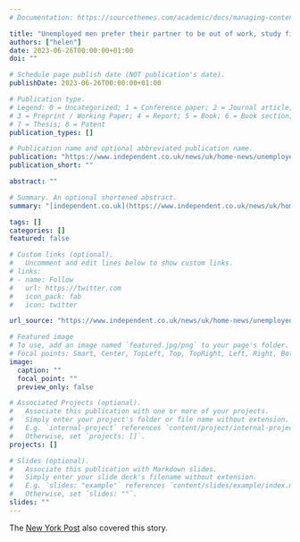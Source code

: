 ```yaml
---
# Documentation: https://sourcethemes.com/academic/docs/managing-content/

title: "Unemployed men prefer their partner to be out of work, study finds"
authors: ["helen"]
date: 2023-06-26T00:00:00+01:00
doi: ""

# Schedule page publish date (NOT publication's date).
publishDate: 2023-06-26T00:00:00+01:00

# Publication type.
# Legend: 0 = Uncategorized; 1 = Conference paper; 2 = Journal article;
# 3 = Preprint / Working Paper; 4 = Report; 5 = Book; 6 = Book section;
# 7 = Thesis; 8 = Patent
publication_types: []

# Publication name and optional abbreviated publication name.
publication: "https://www.independent.co.uk/news/uk/home-news/unemployed-men-masculinity-gender-roles-b2364228.html"
publication_short: ""

abstract: ""

# Summary. An optional shortened abstract.
summary: "[independent.co.uk](https://www.independent.co.uk/news/uk/home-news/unemployed-men-masculinity-gender-roles-b2364228.html), June 2023: Interviewed for: Unemployed men prefer their partner to be out of work, study finds."

tags: []
categories: []
featured: false

# Custom links (optional).
#   Uncomment and edit lines below to show custom links.
# links:
# - name: Follow
#   url: https://twitter.com
#   icon_pack: fab
#   icon: twitter

url_source: "https://www.independent.co.uk/news/uk/home-news/unemployed-men-masculinity-gender-roles-b2364228.html"

# Featured image
# To use, add an image named `featured.jpg/png` to your page's folder. 
# Focal points: Smart, Center, TopLeft, Top, TopRight, Left, Right, BottomLeft, Bottom, BottomRight.
image:
  caption: ""
  focal_point: ""
  preview_only: false

# Associated Projects (optional).
#   Associate this publication with one or more of your projects.
#   Simply enter your project's folder or file name without extension.
#   E.g. `internal-project` references `content/project/internal-project/index.md`.
#   Otherwise, set `projects: []`.
projects: []

# Slides (optional).
#   Associate this publication with Markdown slides.
#   Simply enter your slide deck's filename without extension.
#   E.g. `slides: "example"` references `content/slides/example/index.md`.
#   Otherwise, set `slides: ""`.
slides: ""
---
```


The [New York Post](https://nypost.com/2023/06/27/unemployed-men-would-rather-their-female-partner-be-out-of-work-study/) also covered this story.
